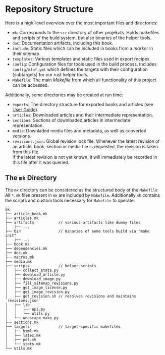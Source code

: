 Repository Structure
====================

Here is a high-level overview over the most important files and directories:
* `mk`: Corresponds to the `src` directory of other projekcts. Holds makefiles and scripts of the build system, but also binaries of the helper tools.
* `doc`: Documentation artifacts, including this book.
* `include`: Static files which can be included in books from a *marker* in their sitemap.
* `templates`: Various templates and static files used in export recipes.
* `config`: Configuration files for tools used in the build process. Includes `config/mfnf.yml` which defines the targets with their configuration (subtargets) for our rust helper tools.
* `Makefile`: The main *Makefile* from which all functionality of this project can be accessed.

Additionally, some directories may be created at run time:
* `exports`: The directory structure for exported books and articles (see [User Guide](./guide.md)).
* `articles`: Downloaded articles and their intermediate representation.
* `sections`: Sections of downloaded articles in intermediate representation.
* `media`: Downladed media files and metadata, as well as converted versions.
* `revisions.json`: Global revision lock file. Whenever the latest revision of an article, book, section or media file is requested, the revision is taken from this file.\
If the latest revision is not yet known, it will immediately be recorded in this file after it was queried.

The `mk` Directory
------------------

The `mk` directory can be considered as the structured body of the `Makefile`: All `*.mk` files present in `mk` are included by `Makefile`. Additionally `mk` contains the scripts and custom tools necessary for `Makefile` to operate.

```
mk
├── article_book.mk
├── articles.mk
├── artifacts           // various artifacts like dummy files
│   ├── ...
├── bin                 // binaries of some tools build via "make init"
│   ├── ...
├── book.mk
├── dependencies.mk
├── doc.mk
├── macros.mk
├── media.mk
├── scripts             // helper scripts
│   ├── collect_stats.py
│   ├── download_article.py
│   ├── download_image.py
│   ├── fill_sitemap_revisions.py
│   ├── get_image_license.py
│   ├── get_image_revision.py
│   ├── get_revision.sh // resolves revisions and maintains `revisions.json`
│   ├── lib
│   │   ├── api.py
│   │   └── utils.py
│   └── unescape_make.py
├── sections.mk
├── targets             // target-specific makefiles
│   ├── html.mk
│   ├── latex.mk
│   ├── pdf.mk
│   └── stats.mk
└── utils.mk
```
